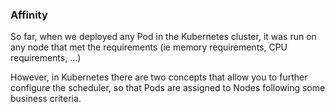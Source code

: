 ### Affinity
So far, when we deployed any Pod in the Kubernetes cluster, it was run on any node that met the requirements (ie memory requirements, CPU requirements, …​)

However, in Kubernetes there are two concepts that allow you to further configure the scheduler, so that Pods are assigned to Nodes following some business criteria.